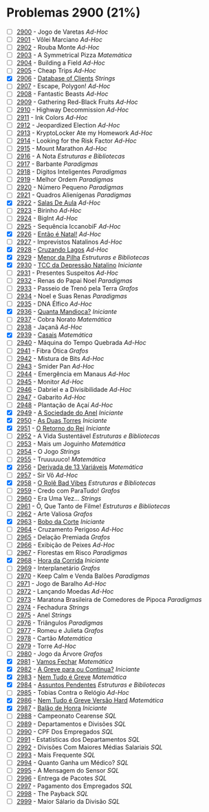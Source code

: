 # Problemas 2900 (21%)

- [ ]  [2900](https://www.beecrowd.com.br/judge/pt/problems/view/2900) - Jogo de Varetas *Ad-Hoc*
- [ ]  [2901](https://www.beecrowd.com.br/judge/pt/problems/view/2901) - Vôlei Marciano *Ad-Hoc*
- [ ]  [2902](https://www.beecrowd.com.br/judge/pt/problems/view/2902) - Rouba Monte *Ad-Hoc*
- [ ]  [2903](https://www.beecrowd.com.br/judge/pt/problems/view/2903) - A Symmetrical Pizza *Matemática*
- [ ]  [2904](https://www.beecrowd.com.br/judge/pt/problems/view/2904) - Building a Field *Ad-Hoc*
- [ ]  [2905](https://www.beecrowd.com.br/judge/pt/problems/view/2905) - Cheap Trips *Ad-Hoc*
- [x]  [2906](https://www.beecrowd.com.br/judge/pt/problems/view/2906) - [Database of Clients](https://github.com/potigol/beecrowd/blob/master/src/2900/2906.poti) *Strings*
- [ ]  [2907](https://www.beecrowd.com.br/judge/pt/problems/view/2907) - Escape, Polygon! *Ad-Hoc*
- [ ]  [2908](https://www.beecrowd.com.br/judge/pt/problems/view/2908) - Fantastic Beasts *Ad-Hoc*
- [ ]  [2909](https://www.beecrowd.com.br/judge/pt/problems/view/2909) - Gathering Red-Black Fruits *Ad-Hoc*
- [ ]  [2910](https://www.beecrowd.com.br/judge/pt/problems/view/2910) - Highway Decommission *Ad-Hoc*
- [ ]  [2911](https://www.beecrowd.com.br/judge/pt/problems/view/2911) - Ink Colors *Ad-Hoc*
- [ ]  [2912](https://www.beecrowd.com.br/judge/pt/problems/view/2912) - Jeopardized Election *Ad-Hoc*
- [ ]  [2913](https://www.beecrowd.com.br/judge/pt/problems/view/2913) - KryptoLocker Ate my Homework *Ad-Hoc*
- [ ]  [2914](https://www.beecrowd.com.br/judge/pt/problems/view/2914) - Looking for the Risk Factor *Ad-Hoc*
- [ ]  [2915](https://www.beecrowd.com.br/judge/pt/problems/view/2915) - Mount Marathon *Ad-Hoc*
- [ ]  [2916](https://www.beecrowd.com.br/judge/pt/problems/view/2916) - A Nota *Estruturas e Bibliotecas*
- [ ]  [2917](https://www.beecrowd.com.br/judge/pt/problems/view/2917) - Barbante *Paradigmas*
- [ ]  [2918](https://www.beecrowd.com.br/judge/pt/problems/view/2918) - Dígitos Inteligentes *Paradigmas*
- [ ]  [2919](https://www.beecrowd.com.br/judge/pt/problems/view/2919) - Melhor Ordem *Paradigmas*
- [ ]  [2920](https://www.beecrowd.com.br/judge/pt/problems/view/2920) - Número Pequeno *Paradigmas*
- [ ]  [2921](https://www.beecrowd.com.br/judge/pt/problems/view/2921) - Quadros Alienígenas *Paradigmas*
- [x]  [2922](https://www.beecrowd.com.br/judge/pt/problems/view/2922) - [Salas De Aula](https://github.com/potigol/beecrowd/blob/master/src/2900/2922.poti) *Ad-Hoc*
- [ ]  [2923](https://www.beecrowd.com.br/judge/pt/problems/view/2923) - Birinho *Ad-Hoc*
- [ ]  [2924](https://www.beecrowd.com.br/judge/pt/problems/view/2924) - BigInt *Ad-Hoc*
- [ ]  [2925](https://www.beecrowd.com.br/judge/pt/problems/view/2925) - Sequência IccanobiF *Ad-Hoc*
- [x]  [2926](https://www.beecrowd.com.br/judge/pt/problems/view/2926) - [Então é Natal!](https://github.com/potigol/beecrowd/blob/master/src/2900/2926.poti) *Ad-Hoc*
- [ ]  [2927](https://www.beecrowd.com.br/judge/pt/problems/view/2927) - Imprevistos Natalinos *Ad-Hoc*
- [x]  [2928](https://www.beecrowd.com.br/judge/pt/problems/view/2928) - [Cruzando Lagos](https://github.com/potigol/beecrowd/blob/master/src/2900/2928.poti) *Ad-Hoc*
- [x]  [2929](https://www.beecrowd.com.br/judge/pt/problems/view/2929) - [Menor da Pilha](https://github.com/potigol/beecrowd/blob/master/src/2900/2929.poti) *Estruturas e Bibliotecas*
- [x]  [2930](https://www.beecrowd.com.br/judge/pt/problems/view/2930) - [TCC da Depressão Natalino](https://github.com/potigol/beecrowd/blob/master/src/2900/2930.poti) *Iniciante*
- [ ]  [2931](https://www.beecrowd.com.br/judge/pt/problems/view/2931) - Presentes Suspeitos *Ad-Hoc*
- [ ]  [2932](https://www.beecrowd.com.br/judge/pt/problems/view/2932) - Renas do Papai Noel *Paradigmas*
- [ ]  [2933](https://www.beecrowd.com.br/judge/pt/problems/view/2933) - Passeio de Trenó pela Terra *Grafos*
- [ ]  [2934](https://www.beecrowd.com.br/judge/pt/problems/view/2934) - Noel e Suas Renas *Paradigmas*
- [ ]  [2935](https://www.beecrowd.com.br/judge/pt/problems/view/2935) - DNA Élfico *Ad-Hoc*
- [x]  [2936](https://www.beecrowd.com.br/judge/pt/problems/view/2936) - [Quanta Mandioca?](https://github.com/potigol/beecrowd/blob/master/src/2900/2936.poti) *Iniciante*
- [ ]  [2937](https://www.beecrowd.com.br/judge/pt/problems/view/2937) - Cobra Norato *Matemática*
- [ ]  [2938](https://www.beecrowd.com.br/judge/pt/problems/view/2938) - Jaçanã *Ad-Hoc*
- [x]  [2939](https://www.beecrowd.com.br/judge/pt/problems/view/2939) - [Casais](https://github.com/potigol/beecrowd/blob/master/src/2900/2939.poti) *Matemática*
- [ ]  [2940](https://www.beecrowd.com.br/judge/pt/problems/view/2940) - Máquina do Tempo Quebrada *Ad-Hoc*
- [ ]  [2941](https://www.beecrowd.com.br/judge/pt/problems/view/2941) - Fibra Ótica *Grafos*
- [ ]  [2942](https://www.beecrowd.com.br/judge/pt/problems/view/2942) - Mistura de Bits *Ad-Hoc*
- [ ]  [2943](https://www.beecrowd.com.br/judge/pt/problems/view/2943) - Smider Pan *Ad-Hoc*
- [ ]  [2944](https://www.beecrowd.com.br/judge/pt/problems/view/2944) - Emergência em Manaus *Ad-Hoc*
- [ ]  [2945](https://www.beecrowd.com.br/judge/pt/problems/view/2945) - Monitor *Ad-Hoc*
- [ ]  [2946](https://www.beecrowd.com.br/judge/pt/problems/view/2946) - Dabriel e a Divisibilidade *Ad-Hoc*
- [ ]  [2947](https://www.beecrowd.com.br/judge/pt/problems/view/2947) - Gabarito *Ad-Hoc*
- [ ]  [2948](https://www.beecrowd.com.br/judge/pt/problems/view/2948) - Plantação de Açaí *Ad-Hoc*
- [x]  [2949](https://www.beecrowd.com.br/judge/pt/problems/view/2949) - [A Sociedade do Anel](https://github.com/potigol/beecrowd/blob/master/src/2900/2949.poti) *Iniciante*
- [x]  [2950](https://www.beecrowd.com.br/judge/pt/problems/view/2950) - [As Duas Torres](https://github.com/potigol/beecrowd/blob/master/src/2900/2950.poti) *Iniciante*
- [x]  [2951](https://www.beecrowd.com.br/judge/pt/problems/view/2951) - [O Retorno do Rei](https://github.com/potigol/beecrowd/blob/master/src/2900/2951.poti) *Iniciante*
- [ ]  [2952](https://www.beecrowd.com.br/judge/pt/problems/view/2952) - A Vida Sustentável *Estruturas e Bibliotecas*
- [ ]  [2953](https://www.beecrowd.com.br/judge/pt/problems/view/2953) - Mais um Joguinho *Matemática*
- [ ]  [2954](https://www.beecrowd.com.br/judge/pt/problems/view/2954) - O Jogo *Strings*
- [ ]  [2955](https://www.beecrowd.com.br/judge/pt/problems/view/2955) - Truuuuuco! *Matemática*
- [x]  [2956](https://www.beecrowd.com.br/judge/pt/problems/view/2956) - [Derivada de 13 Variáveis](https://github.com/potigol/beecrowd/blob/master/src/2900/2956.poti) *Matemática*
- [ ]  [2957](https://www.beecrowd.com.br/judge/pt/problems/view/2957) - Sir Vô *Ad-Hoc*
- [x]  [2958](https://www.beecrowd.com.br/judge/pt/problems/view/2958) - [O Rolê Bad Vibes](https://github.com/potigol/beecrowd/blob/master/src/2900/2958.poti) *Estruturas e Bibliotecas*
- [ ]  [2959](https://www.beecrowd.com.br/judge/pt/problems/view/2959) - Credo com ParaTudo! *Grafos*
- [ ]  [2960](https://www.beecrowd.com.br/judge/pt/problems/view/2960) - Era Uma Vez… *Strings*
- [ ]  [2961](https://www.beecrowd.com.br/judge/pt/problems/view/2961) - Ô, Que Tanto de Filme! *Estruturas e Bibliotecas*
- [ ]  [2962](https://www.beecrowd.com.br/judge/pt/problems/view/2962) - Arte Valiosa *Grafos*
- [x]  [2963](https://www.beecrowd.com.br/judge/pt/problems/view/2963) - [Bobo da Corte](https://github.com/potigol/beecrowd/blob/master/src/2900/2963.poti) *Iniciante*
- [ ]  [2964](https://www.beecrowd.com.br/judge/pt/problems/view/2964) - Cruzamento Perigoso *Ad-Hoc*
- [ ]  [2965](https://www.beecrowd.com.br/judge/pt/problems/view/2965) - Delação Premiada *Grafos*
- [ ]  [2966](https://www.beecrowd.com.br/judge/pt/problems/view/2966) - Exibição de Peixes *Ad-Hoc*
- [ ]  [2967](https://www.beecrowd.com.br/judge/pt/problems/view/2967) - Florestas em Risco *Paradigmas*
- [x]  [2968](https://www.beecrowd.com.br/judge/pt/problems/view/2968) - [Hora da Corrida](https://github.com/potigol/beecrowd/blob/master/src/2900/2968.poti) *Iniciante*
- [ ]  [2969](https://www.beecrowd.com.br/judge/pt/problems/view/2969) - Interplanetário *Grafos*
- [ ]  [2970](https://www.beecrowd.com.br/judge/pt/problems/view/2970) - Keep Calm e Venda Balões *Paradigmas*
- [ ]  [2971](https://www.beecrowd.com.br/judge/pt/problems/view/2971) - Jogo de Baralho *Ad-Hoc*
- [ ]  [2972](https://www.beecrowd.com.br/judge/pt/problems/view/2972) - Lançando Moedas *Ad-Hoc*
- [ ]  [2973](https://www.beecrowd.com.br/judge/pt/problems/view/2973) - Maratona Brasileira de Comedores de Pipoca *Paradigmas*
- [ ]  [2974](https://www.beecrowd.com.br/judge/pt/problems/view/2974) - Fechadura *Strings*
- [ ]  [2975](https://www.beecrowd.com.br/judge/pt/problems/view/2975) - Anel *Strings*
- [ ]  [2976](https://www.beecrowd.com.br/judge/pt/problems/view/2976) - Triângulos *Paradigmas*
- [ ]  [2977](https://www.beecrowd.com.br/judge/pt/problems/view/2977) - Romeu e Julieta *Grafos*
- [ ]  [2978](https://www.beecrowd.com.br/judge/pt/problems/view/2978) - Cartão *Matemática*
- [ ]  [2979](https://www.beecrowd.com.br/judge/pt/problems/view/2979) - Torre *Ad-Hoc*
- [ ]  [2980](https://www.beecrowd.com.br/judge/pt/problems/view/2980) - Jogo da Árvore *Grafos*
- [x]  [2981](https://www.beecrowd.com.br/judge/pt/problems/view/2981) - [Vamos Fechar](https://github.com/potigol/beecrowd/blob/master/src/2900/2981.poti) *Matemática*
- [x]  [2982](https://www.beecrowd.com.br/judge/pt/problems/view/2982) - [A Greve para ou Continua?](https://github.com/potigol/beecrowd/blob/master/src/2900/2982.poti) *Iniciante*
- [x]  [2983](https://www.beecrowd.com.br/judge/pt/problems/view/2983) - [Nem Tudo é Greve](https://github.com/potigol/beecrowd/blob/master/src/2900/2983.poti) *Matemática*
- [x]  [2984](https://www.beecrowd.com.br/judge/pt/problems/view/2984) - [Assuntos Pendentes](https://github.com/potigol/beecrowd/blob/master/src/2900/2984.poti) *Estruturas e Bibliotecas*
- [ ]  [2985](https://www.beecrowd.com.br/judge/pt/problems/view/2985) - Tobias Contra o Relógio *Ad-Hoc*
- [x]  [2986](https://www.beecrowd.com.br/judge/pt/problems/view/2986) - [Nem Tudo é Greve Versão Hard](https://github.com/potigol/beecrowd/blob/master/src/2900/2986.poti) *Matemática*
- [x]  [2987](https://www.beecrowd.com.br/judge/pt/problems/view/2987) - [Balão de Honra](https://github.com/potigol/beecrowd/blob/master/src/2900/2987.poti) *Iniciante*
- [ ]  [2988](https://www.beecrowd.com.br/judge/pt/problems/view/2988) - Campeonato Cearense *SQL*
- [ ]  [2989](https://www.beecrowd.com.br/judge/pt/problems/view/2989) - Departamentos e Divisões *SQL*
- [ ]  [2990](https://www.beecrowd.com.br/judge/pt/problems/view/2990) - CPF Dos Empregados *SQL*
- [ ]  [2991](https://www.beecrowd.com.br/judge/pt/problems/view/2991) - Estatísticas dos Departamentos *SQL*
- [ ]  [2992](https://www.beecrowd.com.br/judge/pt/problems/view/2992) - Divisões Com Maiores Médias Salariais *SQL*
- [ ]  [2993](https://www.beecrowd.com.br/judge/pt/problems/view/2993) - Mais Frequente *SQL*
- [ ]  [2994](https://www.beecrowd.com.br/judge/pt/problems/view/2994) - Quanto Ganha um Médico? *SQL*
- [ ]  [2995](https://www.beecrowd.com.br/judge/pt/problems/view/2995) - A Mensagem do Sensor *SQL*
- [ ]  [2996](https://www.beecrowd.com.br/judge/pt/problems/view/2996) - Entrega de Pacotes *SQL*
- [ ]  [2997](https://www.beecrowd.com.br/judge/pt/problems/view/2997) - Pagamento dos Empregados *SQL*
- [ ]  [2998](https://www.beecrowd.com.br/judge/pt/problems/view/2998) - The Payback *SQL*
- [ ]  [2999](https://www.beecrowd.com.br/judge/pt/problems/view/2999) - Maior Sálario da Divisão *SQL*